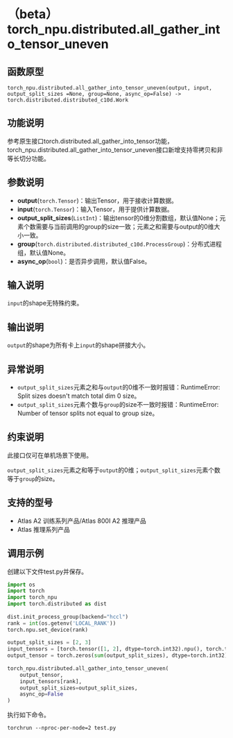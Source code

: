 # （beta）torch_npu.distributed.all_gather_into_tensor_uneven

## 函数原型

```
torch_npu.distributed.all_gather_into_tensor_uneven(output, input, output_split_sizes =None, group=None, async_op=False) -> torch.distributed.distributed_c10d.Work
```

## 功能说明

参考原生接口torch.distributed.all_gather_into_tensor功能，torch_npu.distributed.all_gather_into_tensor_uneven接口新增支持零拷贝和非等长切分功能。

## 参数说明

- **output**(`torch.Tensor`)：输出Tensor，用于接收计算数据。
- **input**(`torch.Tensor`)：输入Tensor，用于提供计算数据。
- **output_split_sizes**(`ListInt`)：输出tensor的0维分割数组，默认值None；元素个数需要与当前调用的group的size一致；元素之和需要与output的0维大小一致。
- **group**(`torch.distributed.distributed_c10d.ProcessGroup`)：分布式进程组，默认值None。
- **async_op**(`bool`)：是否异步调用，默认值False。

## 输入说明

`input`的shape无特殊约束。

## 输出说明

`output`的shape为所有卡上`input`的shape拼接大小。

## 异常说明

- `output_split_sizes`元素之和与`output`的0维不一致时报错：RuntimeError: Split sizes doesn't match total dim 0 size。
- `output_split_sizes`元素个数与`group`的size不一致时报错：RuntimeError: Number of tensor splits not equal to group size。

## 约束说明

此接口仅可在单机场景下使用。

`output_split_sizes`元素之和等于`output`的0维；`output_split_sizes`元素个数等于`group`的size。

## 支持的型号

- <term>Atlas A2 训练系列产品/Atlas 800I A2 推理产品</term>
- <term>Atlas 推理系列产品</term>

## 调用示例

创建以下文件test.py并保存。

```python
import os
import torch
import torch_npu
import torch.distributed as dist
 
dist.init_process_group(backend="hccl")
rank = int(os.getenv('LOCAL_RANK'))
torch.npu.set_device(rank)
 
output_split_sizes = [2, 3]
input_tensors = [torch.tensor([1, 2], dtype=torch.int32).npu(), torch.tensor([4, 5, 6], dtype=torch.int32).npu()]
output_tensor = torch.zeros(sum(output_split_sizes), dtype=torch.int32).npu()
 
torch_npu.distributed.all_gather_into_tensor_uneven(
    output_tensor,
    input_tensors[rank],
    output_split_sizes=output_split_sizes,
    async_op=False
)
```

执行如下命令。

```
torchrun --nproc-per-node=2 test.py
```

